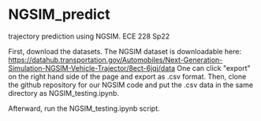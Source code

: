 # NGSIM_predict
 trajectory prediction using NGSIM. ECE 228 Sp22
 
First, download the datasets. The NGSIM dataset is downloadable here: https://datahub.transportation.gov/Automobiles/Next-Generation-Simulation-NGSIM-Vehicle-Trajector/8ect-6jqj/data
One can click "export" on the right hand side of the page and export as .csv format. Then, clone the github repository for our NGSIM code and put the .csv data in the same directory as NGSIM_testing.ipynb.

Afterward, run the NGSIM_testing.ipynb script.
